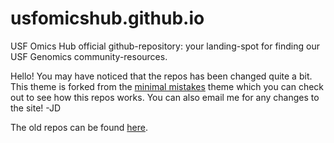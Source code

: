 # usfomicshub.github.io
USF Omics Hub official github-repository: your landing-spot for finding our USF Genomics community-resources.

Hello! You may have noticed that the repos has been changed quite a bit. This theme is forked from the [minimal mistakes](https://mmistakes.github.io/minimal-mistakes/docs/quick-start-guide/) theme
which you can check out to see how this repos works. You can also email me for any changes to the site! -JD 

The old repos can be found [here](https://usf.app.box.com/f/47bd30255fc24bee952db27d69af9457).

